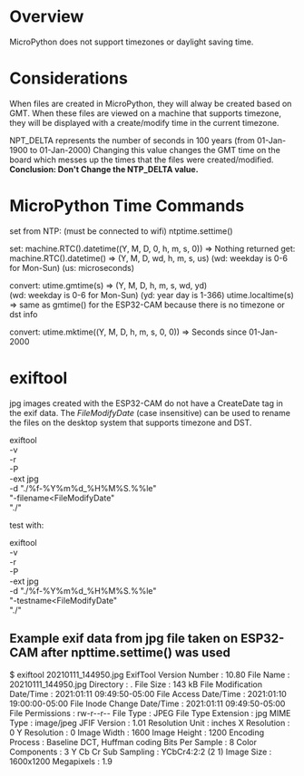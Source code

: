 Overview
========
MicroPython does not support timezones or daylight saving time.


Considerations
==============
When files are created in MicroPython, they will alway be created based on GMT.
When these files are viewed on a machine that supports timezone, they will be displayed with
a create/modify time in the current timezone.

NPT_DELTA represents the number of seconds in 100 years (from 01-Jan-1900 to 01-Jan-2000)
Changing this value changes the GMT time on the board which messes up the times that the files were created/modified.  
**Conclusion:  Don't Change the NTP_DELTA value.**


MicroPython Time Commands
=========================
set from NTP:  (must be connected to wifi)
  ntptime.settime()

set: 
  machine.RTC().datetime((Y, M, D, 0, h, m, s, 0)) =>
    Nothing returned
get: 
  machine.RTC().datetime() => 
    (Y, M, D, wd, h, m, s, us) 
      (wd: weekday is 0-6 for Mon-Sun) (us: microseconds)

convert:
  utime.gmtime(s) => 
    (Y, M, D, h, m, s, wd, yd)  
      (wd: weekday is 0-6 for Mon-Sun)
      (yd: year day is 1-366)
  utime.localtime(s) => 
    same as gmtime() for the ESP32-CAM because there is no timezone or dst info

convert:
  utime.mktime((Y, M, D, h, m, s, 0, 0)) => 
    Seconds since 01-Jan-2000


exiftool
========
jpg images created with the ESP32-CAM do not have a CreateDate tag in the exif data.
The *FileModifyDate* (case insensitive) can be used to rename the files on the desktop system that
supports timezone and DST.

exiftool \
-v \
-r \
-P \
-ext jpg \
-d "./%f-%Y%m%d_%H%M%S.%%le" \
"-filename<FileModifyDate" \
"./"

test with:

exiftool \
-v \
-r \
-P \
-ext jpg \
-d "./%f-%Y%m%d_%H%M%S.%%le" \
"-testname<FileModifyDate" \
"./"


Example exif data from jpg file taken on ESP32-CAM after npttime.settime() was used
-----------------------------------------------------------------------------------
$ exiftool 20210111_144950.jpg
ExifTool Version Number         : 10.80
File Name                       : 20210111_144950.jpg
Directory                       : .
File Size                       : 143 kB
File Modification Date/Time     : 2021:01:11 09:49:50-05:00
File Access Date/Time           : 2021:01:10 19:00:00-05:00
File Inode Change Date/Time     : 2021:01:11 09:49:50-05:00
File Permissions                : rw-r--r--
File Type                       : JPEG
File Type Extension             : jpg
MIME Type                       : image/jpeg
JFIF Version                    : 1.01
Resolution Unit                 : inches
X Resolution                    : 0
Y Resolution                    : 0
Image Width                     : 1600
Image Height                    : 1200
Encoding Process                : Baseline DCT, Huffman coding
Bits Per Sample                 : 8
Color Components                : 3
Y Cb Cr Sub Sampling            : YCbCr4:2:2 (2 1)
Image Size                      : 1600x1200
Megapixels                      : 1.9

